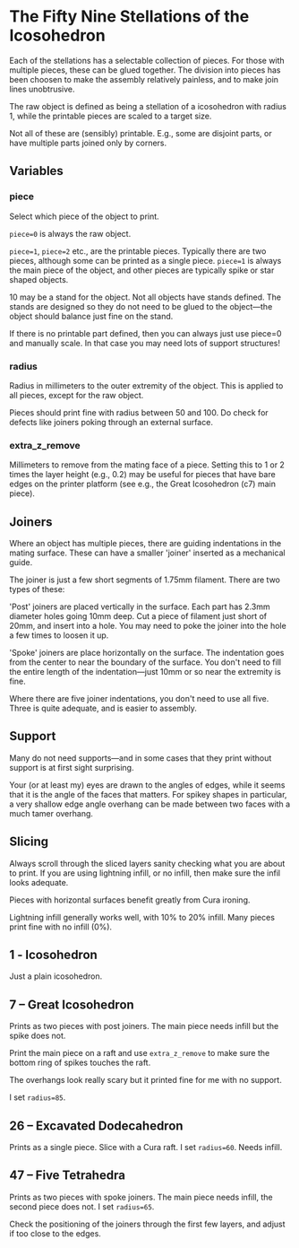 The Fifty Nine Stellations of the Icosohedron
=============================================

Each of the stellations has a selectable collection of pieces.  For those with
multiple pieces, these can be glued together.  The division into pieces has been
choosen to make the assembly relatively painless, and to make join lines
unobtrusive.

The raw object is defined as being a stellation of a icosohedron with radius 1,
while the printable pieces are scaled to a target size.

Not all of these are (sensibly) printable.  E.g., some are disjoint parts, or
have multiple parts joined only by corners.

Variables
---------

### piece ###

Select which piece of the object to print.

`piece=0` is always the raw object.

`piece=1`, `piece=2` etc., are the printable pieces.  Typically there are two
pieces, although some can be printed as a single piece.  `piece=1` is always the
main piece of the object, and other pieces are typically spike or star shaped
objects.

10 may be a stand for the object.  Not all objects have stands defined.  The
stands are designed so they do not need to be glued to the object&mdash;the
object should balance just fine on the stand.

If there is no printable part defined, then you can always just use piece=0 and
manually scale.  In that case you may need lots of support structures!

### radius ###

Radius in millimeters to the outer extremity of the object.  This is applied to
all pieces, except for the raw object.

Pieces should print fine with radius between 50 and 100.  Do check for defects
like joiners poking through an external surface.

### extra_z_remove ###

Millimeters to remove from the mating face of a piece.  Setting this to 1 or 2
times the layer height (e.g., 0.2) may be useful for pieces that have bare edges
on the printer platform (see e.g., the Great Icosohedron (c7) main piece).

Joiners
-------

Where an object has multiple pieces, there are guiding indentations in the
mating surface.  These can have a smaller 'joiner' inserted as a mechanical
guide.

The joiner is just a few short segments of 1.75mm filament.  There are two types
of these:

'Post' joiners are placed vertically in the surface.  Each part has 2.3mm
diameter holes going 10mm deep.  Cut a piece of filament just short of 20mm, and
insert into a hole.  You may need to poke the joiner into the hole a few times
to loosen it up.

'Spoke' joiners are place horizontally on the surface.  The indentation goes
from the center to near the boundary of the surface.  You don't need to fill the
entire length of the indentation&mdash;just 10mm or so near the extremity is
fine.

Where there are five joiner indentations, you don't need to use all five.  Three
is quite adequate, and is easier to assembly.

Support
-------

Many do not need supports&mdash;and in some cases that they print without
support is at first sight surprising.

Your (or at least my) eyes are drawn to the angles of edges, while it seems that
it is the angle of the faces that matters.  For spikey shapes in particular, a
very shallow edge angle overhang can be made between two faces with a much tamer
overhang.

Slicing
-------

Always scroll through the sliced layers sanity checking what you are about to
print.  If you are using lightning infill, or no infill, then make sure the
infil looks adequate.

Pieces with horizontal surfaces benefit greatly from Cura ironing.

Lightning infill generally works well, with 10% to 20% infill.  Many pieces
print fine with no infill (0%).

1 &dash; Icosohedron
---------------------

Just a plain icosohedron.


7 &ndash; Great Icosohedron
---------------------------

Prints as two pieces with post joiners.  The main piece needs infill but the
spike does not.

Print the main piece on a raft and use `extra_z_remove` to make sure the bottom
ring of spikes touches the raft.

The overhangs look really scary but it printed fine for me with no support.

I set `radius=85`.

26 &ndash; Excavated Dodecahedron
---------------------------------

Prints as a single piece.  Slice with a Cura raft.  I set `radius=60`.  Needs
infill.

47 &ndash; Five Tetrahedra
--------------------------

Prints as two pieces with spoke joiners.  The main piece needs infill, the
second piece does not.  I set `radius=65`.

Check the positioning of the joiners through the first few layers, and adjust if
too close to the edges.


